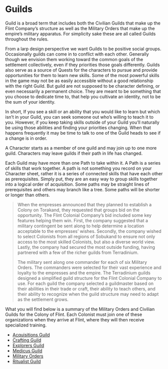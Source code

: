 # Guilds

Guild is a broad term that includes both the Civilian Guilds that make up the Flint Company’s structure as well as the Military Orders that make up the empire’s military apparatus.  For simplicity sake these are all called Guilds throughout the rules.

From a larp design perspective we want Guilds to be positive social groups. Occasionally guilds can come in to conflict with each other. Generally though we envision them working toward the common goals of the settlement collectively, even if they priorities those goals differently. Guilds also serve as a source of Quests for the characters to pursue and provide opportunities for them to learn new skills. Some of the most powerful skills in the game may not be as easily accessible without a good relationship with the right Guild. But guild are not supposed to be character defining, or even necessarily a permanent choice. They are meant to be something that you choose to dedicate time to, that help you cultivate an identity, not to be the sum of your identity. 

In short, If you see a skill or an ability that you would like to learn but which isn’t in your Guild, you can seek someone out who’s willing to teach it to you. However, if you keep taking skills outside of your Guild you’ll naturally be using those abilities and finding your priorities changing. When that happens frequently it may be time to talk to one of the Guild heads to see if a change is in order.

A Character starts as a member of one guild and may join up to one more guild.  Characters may leave guilds if their path in life has changed.

Each Guild may have more than one Path to take within it.  A Path is a series of skills that work together.  A path is not something you record on your Character sheet, rather it is a series of connected skills that have each other as prerequisites.  Simply put, they are an easy way to group skills together into a logical order of acquisition.  Some paths may be straight lines of prerequisites and others may branch like a tree.  Some paths will be shorter or longer than others.

> When the empresses announced that they planned to establish a Colony on Torakand, they requested that groups bid on the opportunity.  The Flint Colonial Company’s bid included some key features helping them win.  First, the company suggested that a military contingent be sent along to help determine a location acceptable to the empresses’ wishes.  Secondly, the company wished to select Colonists from all regions of Sobukand to ensure not only access to the most skilled Colonists, but also a diverse world view.  Lastly, the company had secured the most outside funding, having partnered with a few of the richer guilds from Terradinium.
>
> The military sent along one commander for each of six Military Orders.  The commanders were selected for their vast experience and loyalty to the empresses and the empire. The Terradinium guilds designed a simplified guild structure for the Flint Colonial Company to use. For each guild the company selected a guildmaster based on their abilities in their trade or craft, their ability to teach others, and their ability to recognize when the guild structure may need to adapt as the settlement grows.

What you will find below is a summary of the Military Orders and Civilian Guilds for the Colony of Flint.  Each Colonist must join one of these organizations when they arrive at Flint, where they will then receive specialized training.

- [Acquisitions Guild](/gh-_lfMxQyOahfRY96Vk8g)
- [Crafting Guild](/iXj9AeI7RCS6LEDDhJURWg)
- [Explorers Guild](/03gxUMqgTLeoMuC4IabO7g)
- [Medicus Guild](/b_RE0t09Rty5ajoq5hOXpg)
- [Military Orders](/dnKRdzETQSyNA6WGAAbUVA)
- [Ritualist Guild](/A0iyBCqdSbqvweMcXI80tA)









